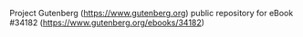 Project Gutenberg (https://www.gutenberg.org) public repository for eBook #34182 (https://www.gutenberg.org/ebooks/34182)
